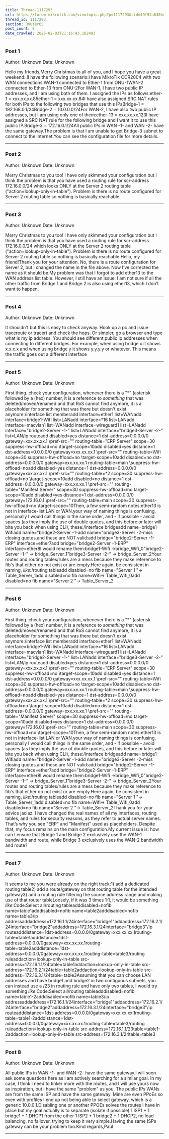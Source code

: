 ```yaml
---
title: Thread-1117293
url: https://forum.mikrotik.com/viewtopic.php?p=1117293&sid=49f92a630bc7970d8ca50523be880e8f#p1117293
thread_id: 1117293
section: RouterOS
post_count: 8
date_crawled: 2025-02-03T21:16:43.182493
---
```


### Post 1
Author: Unknown
Date: Unknown

Hello my friends,Merry Christmas to all of you, and I hope you have a great weekend..!I have the following scenario:I have MikroTik CCR2004 with two WAN connections:WAN-1 connected to Ether-1 from ONU-1WAN-2 connected to Ether-13 from ONU-2For WAN-1, I have two public IP addresses, and I am using both of them. I assigned the IPs as follows:ether-1 = xxx.xx.xx.85ether-1 = xxx.xx.xx.84I have also assigned SRC NAT rules for both IPs to the following two bridges that use this IPsBridge-1 = 192.168.0.1/24Bridge-2 = 10.0.0.0/24For WAN-2, I have also two public IP addresses, but I am using only one of them:ether-13 = xxx.xx.xx.123I have assigned a SRC NAT rule for the following bridge and I want it to use this public IP.Bridge-3 = 172.16.0.1/24All public IPs in WAN -1- and WAN -2- have the same gateway.The problem is that I am unable to get Bridge-3 subnet to connect to the internet.You can see the configuration file for more details.

---
### Post 2
Author: Unknown
Date: Unknown

Merry Christmas to you too! I have only skimmed your configuration but I think the problem is that you have used a routing rule for scr-address 172.16.0.0/24 which looks ONLY at the Server 2 routing table ("action=lookup-only-in-table"). Problem is there is no route configured for Server 2 routing table so nothing is basically reachable.

---
### Post 3
Author: Unknown
Date: Unknown

Merry Christmas to you too! I have only skimmed your configuration but I think the problem is that you have used a routing rule for scr-address 172.16.0.0/24 which looks ONLY at the Server 2 routing table ("action=lookup-only-in-table"). Problem is there is no route configured for Server 2 routing table so nothing is basically reachable.Hello, my friend!Thank you for your attention. No, there is a route configuration for Server 2, but I changed the name in the file above. Now I’ve corrected the name as it should be.My problem was that I forgot to add ether13 to the WAN address list table. However, I still have an issue: I am not sure if all the other traffic from Bridge 1 and Bridge 2 is also using ether13, which I don’t want to happen.

---
### Post 4
Author: Unknown
Date: Unknown

It shouldn't but this is easy to check anyway. Hook up a pc and issue traceroute or tracert and check the hops. Or simpler, go a browser and type what is my ip address. You should see different public ip addresses when connecting to different bridges. For example, when using bridge x it shows x.x.x.x and when using bridge y it shows y.y.y.y or whatever. This means the traffic goes out a different interface

---
### Post 5
Author: Unknown
Date: Unknown

First thing. check your configuration, whenever there is a "*" (asterisk followed by a (hex) number, it is a reference to *something* that was deleted/moved/renamed and that RoS cannot find anymore, it is a placeholder for something that was there but doesn't exist anymore:/interface list memberadd interface=ether1 list=WANadd interface=bridge1-Wifi list=LANadd interface=*16 list=LANadd interface=macvlan1 list=WANadd interface=wireguard1 list=LANadd interface="bridge2-Server -1-" list=LANadd interface="bridge3-Server -2-" list=LAN/ip routeadd disabled=yes distance=1 dst-address=0.0.0.0/0 gateway=xxx.xx.xx.1 \pref-src="" routing-table="ERP Server" scope=30 suppress-hw-offload=no \target-scope=10add disabled=yes distance=1 dst-address=0.0.0.0/0 gateway=xxx.xx.xx.1 \pref-src="" routing-table=Wifi scope=30 suppress-hw-offload=no \target-scope=10add disabled=no dst-address=0.0.0.0/0 gateway=xxx.xx.xx.1 routing-table=main \suppress-hw-offload=noadd disabled=yes distance=1 dst-address=0.0.0.0/0 gateway=xxx.xx.xx.1 \pref-src="" routing-table=*2 scope=30 suppress-hw-offload=no \target-scope=10add disabled=no distance=1 dst-address=0.0.0.0/0 gateway=xxx.xx.xx.1 \pref-src="" routing-table="Manifest Server" scope=30 suppress-hw-offload=\no target-scope=10add disabled=yes distance=1 dst-address=0.0.0.0/0 gateway=172.16.0.1 \pref-src="" routing-table=main scope=30 suppress-hw-offload=no \target-scope=10Then, a few semi-random notes:ether13 is not in interface-list LAN or WAN.your way of naming things is confusing, personally I would call things in the same order, and - if possible - avoid spaces (as they imply the use of double quotes, and this before or later will bite you back when using CLI), these:/interface bridgeadd name=bridge1-Wifiadd name="bridge2-Server -1-add name="bridge3-Server -2-miss closing quotes.and these are NOT valid:add bridge="bridge2-Server -1-ERP" interface=ether7add bridge="bridge2-Server -1-ERP" interface=ether8I would rename them:bridge1-Wifi ->bridge_Wifi_0"bridge2-Server -1-" -> bridge_Server_1"bridge3-Server -2-" -> bridge_Server_2Your routes and routing tables/rules are a mess because they make reference to fib's that either do not exist or are empty.Here again, be consistent in naming, *like*:/routing tableadd disabled=no fib name="Server 1 "-> Table_Server_1add disabled=no fib name=Wifi-> Table_Wifi_0add disabled=no fib name="Server 2 "-> Table_Server_2

---
### Post 6
Author: Unknown
Date: Unknown

First thing. check your configuration, whenever there is a "*" (asterisk followed by a (hex) number, it is a reference to *something* that was deleted/moved/renamed and that RoS cannot find anymore, it is a placeholder for something that was there but doesn't exist anymore:/interface list memberadd interface=ether1 list=WANadd interface=bridge1-Wifi list=LANadd interface=*16 list=LANadd interface=macvlan1 list=WANadd interface=wireguard1 list=LANadd interface="bridge2-Server -1-" list=LANadd interface="bridge3-Server -2-" list=LAN/ip routeadd disabled=yes distance=1 dst-address=0.0.0.0/0 gateway=xxx.xx.xx.1 \pref-src="" routing-table="ERP Server" scope=30 suppress-hw-offload=no \target-scope=10add disabled=yes distance=1 dst-address=0.0.0.0/0 gateway=xxx.xx.xx.1 \pref-src="" routing-table=Wifi scope=30 suppress-hw-offload=no \target-scope=10add disabled=no dst-address=0.0.0.0/0 gateway=xxx.xx.xx.1 routing-table=main \suppress-hw-offload=noadd disabled=yes distance=1 dst-address=0.0.0.0/0 gateway=xxx.xx.xx.1 \pref-src="" routing-table=*2 scope=30 suppress-hw-offload=no \target-scope=10add disabled=no distance=1 dst-address=0.0.0.0/0 gateway=xxx.xx.xx.1 \pref-src="" routing-table="Manifest Server" scope=30 suppress-hw-offload=\no target-scope=10add disabled=yes distance=1 dst-address=0.0.0.0/0 gateway=172.16.0.1 \pref-src="" routing-table=main scope=30 suppress-hw-offload=no \target-scope=10Then, a few semi-random notes:ether13 is not in interface-list LAN or WAN.your way of naming things is confusing, personally I would call things in the same order, and - if possible - avoid spaces (as they imply the use of double quotes, and this before or later will bite you back when using CLI), these:/interface bridgeadd name=bridge1-Wifiadd name="bridge2-Server -1-add name="bridge3-Server -2-miss closing quotes.and these are NOT valid:add bridge="bridge2-Server -1-ERP" interface=ether7add bridge="bridge2-Server -1-ERP" interface=ether8I would rename them:bridge1-Wifi ->bridge_Wifi_0"bridge2-Server -1-" -> bridge_Server_1"bridge3-Server -2-" -> bridge_Server_2Your routes and routing tables/rules are a mess because they make reference to fib's that either do not exist or are empty.Here again, be consistent in naming, *like*:/routing tableadd disabled=no fib name="Server 1 "-> Table_Server_1add disabled=no fib name=Wifi-> Table_Wifi_0add disabled=no fib name="Server 2 "-> Table_Server_2Thank you for your advice jaclaz. I have changed the real names of all my interfaces, routing tables, and rules for security reasons, as they refer to actual server names. That’s why you see "ERP" and "Manifest" used as placeholders. Despite that, my focus remains on the main configuration.My current issue is: how can I ensure that Bridge 1 and Bridge 2 exclusively use the WAN-1 bandwidth and route, while Bridge 3 exclusively uses the WAN-2 bandwidth and route?

---
### Post 7
Author: Unknown
Date: Unknown

It seems to me you were already on the right track:1) add a dedicated routing table2) add a route/gateway on that routing table for the intended gateway3) add a routing rule filtering the source address range and making use of that router tableLoosely, if it was 3 times 1:1, it would be something *like*:Code:Select all/routing tableadddisabled=nofib name=table1adddisabled=nofib name=table2adddisabled=nofib name=table3/ip addressaddaddress=172.16.1.1/24interface="bridge1"addaddress=172.16.2.1/24interface="bridge2"addaddress=172.16.3.1/24interface="bridge3"/ip routeadddistance=1dst-address=0.0.0.0/0gateway=xxx.xx.xx.1routing-table=table1adddistance=1dst-address=0.0.0.0/0gateway=xxx.xx.xx.1routing-table=table2adddistance=1dst-address=0.0.0.0/0gateway=xxx.xx.xx.1routing-table=table3/routing ruleaddaction=lookup-only-in-table src-address=172.16.1.1/24table=table1addaction=lookup-only-in-table src-address=172.16.2.1/24table=table2addaction=lookup-only-in-table src-address=172.16.3.1/24table=table3Assuming that you can choose LAN addresses and have bridge1 and bridge2 in two contiguous subnets, you can instead use a /23 in routing rule and have only two tables, I would try something *like*:Code:Select all/routing tableadddisabled=nofib name=table1-2adddisabled=nofib name=table3/ip addressaddaddress=172.16.1.1/24interface="bridge1"addaddress=172.16.2.1/24interface="bridge2"addaddress=172.16.3.1/24interface="bridge3"/ip routeadddistance=1dst-address=0.0.0.0/0gateway=xxx.xx.xx.1routing-table=table1-2adddistance=1dst-address=0.0.0.0/0gateway=xxx.xx.xx.1routing-table=table3/routing ruleaddaction=lookup-only-in-table src-address=172.16.1.1/23table=table1-2addaction=lookup-only-in-table src-address=172.16.3.1/24table=table3

---
### Post 8
Author: Unknown
Date: Unknown

All public IPs in WAN -1- and WAN -2- have the same gateway.I will soon ask some questions here as I am actively searching for a similar goal. In my case, I think I need to tinker more with the routes, and I will use yours now as inspiration, but I have the same "problem" as you. The public IPs WANs are from the same ISP and have the same gateway. Mine are even PPoEs so even with profiles I end up not being able to select gateway, which is a generic 10.0.0.1.Disabling one or another PPOEs solves the routes I have in place but my goal actually is to separate (isolate if possible) 1 ISP1 + 1 bridge1 + 1 DHCP1 from the other 1 ISP2 + 1 bridge2 + 1 DHCP2, no load balancing, no failover, trying to keep it very simple.Having the same ISPs gateway can be your problem too.Kind regards,Paul

---
